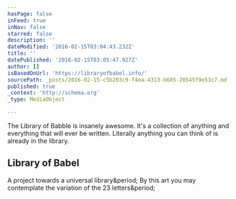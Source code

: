 ```yaml
---
hasPage: false
inFeed: true
inNav: false
starred: false
description: ''
dateModified: '2016-02-15T03:04:43.232Z'
title: ''
datePublished: '2016-02-15T03:05:47.927Z'
author: []
isBasedOnUrl: 'https://libraryofbabel.info/'
sourcePath: _posts/2016-02-15-c5b203c9-f4ea-4313-b605-20545f9e53c7.md
published: true
_context: 'http://schema.org'
_type: MediaObject

---
```

The Library of Babble is insanely awesome. It's a collection of anything and everything that will ever be written. Literally anything you can think of is already in the library.

<article style=""><h1>Library of Babel</h1><p>A project towards a universal library&amp;period; By this art you may contemplate the variation of the 23 letters&amp;period;</p></article>